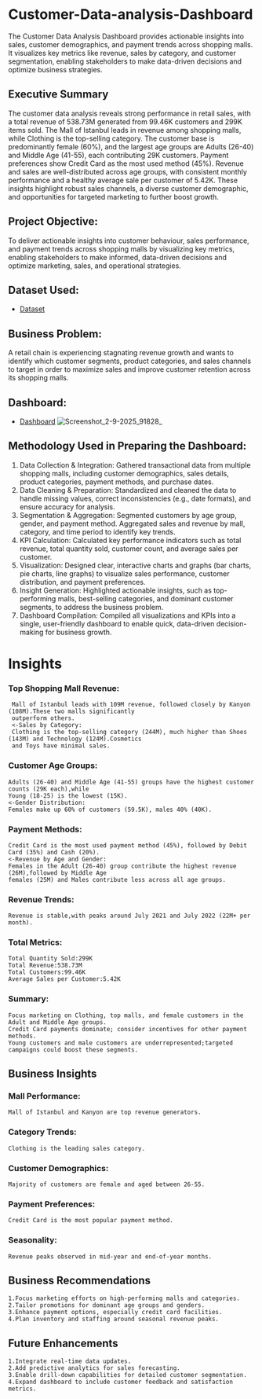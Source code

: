 # Customer-Data-analysis-Dashboard
The Customer Data Analysis Dashboard provides actionable insights into sales, customer demographics, and payment trends across shopping malls. It visualizes key metrics like revenue, sales by category, and customer segmentation, enabling stakeholders to make data-driven decisions and optimize business strategies.
## Executive Summary
The customer data analysis reveals strong performance in retail sales, with a total revenue of 538.73M generated from 99.46K customers and 299K items sold. The Mall of Istanbul leads in revenue among shopping malls, while Clothing is the top-selling category. The customer base is predominantly female (60%), and the largest age groups are Adults (26-40) and Middle Age (41-55), each contributing 29K customers. Payment preferences show Credit Card as the most used method (45%). Revenue and sales are well-distributed across age groups, with consistent monthly performance and a healthy average sale per customer of 5.42K. These insights highlight robust sales channels, a diverse customer demographic, and opportunities for targeted marketing to further boost growth.
## Project Objective:
To deliver actionable insights into customer behaviour, sales performance, and payment trends across shopping malls by visualizing key metrics, enabling stakeholders to make informed, data-driven decisions and optimize marketing, sales, and operational strategies.
## Dataset Used:
- <a href="https://github.com/venunelaturi/Customer-Data-analysis-Dashboard/blob/main/customers.xlsx">Dataset</a>
## Business Problem:
A retail chain is experiencing stagnating revenue growth and wants to identify which customer segments, product categories, and sales channels to target in order to maximize sales and improve customer retention across its shopping malls.

## Dashboard:
- <a href="https://github.com/venunelaturi/Customer-Data-analysis-Dashboard/blob/main/Screenshot_2-9-2025_91828_.jpeg">Dashboard</a>
![Screenshot_2-9-2025_91828_](https://github.com/user-attachments/assets/ce05e63c-76e9-4b95-a17d-6ec27484431b)

## Methodology Used in Preparing the Dashboard:
1.	Data Collection & Integration:
Gathered transactional data from multiple shopping malls, including customer demographics, sales details, product categories, payment methods, and purchase dates.
2.	Data Cleaning & Preparation:
Standardized and cleaned the data to handle missing values, correct inconsistencies (e.g., date formats), and ensure accuracy for analysis.
3.	Segmentation & Aggregation:
Segmented customers by age group, gender, and payment method. Aggregated sales and revenue by mall, category, and time period to identify key trends.
4.	KPI Calculation:
Calculated key performance indicators such as total revenue, total quantity sold, customer count, and average sales per customer.
5.	Visualization:
Designed clear, interactive charts and graphs (bar charts, pie charts, line graphs) to visualize sales performance, customer distribution, and payment preferences.
6.	Insight Generation:
Highlighted actionable insights, such as top-performing malls, best-selling categories, and dominant customer segments, to address the business problem.
7.	Dashboard Compilation:
Compiled all visualizations and KPIs into a single, user-friendly dashboard to enable quick, data-driven decision-making for business growth.


# Insights
### Top Shopping Mall Revenue:
	 Mall of Istanbul leads with 109M revenue, followed closely by Kanyon (108M).These two malls significantly 
     outperform others.
	 <-Sales by Category:
	 Clothing is the top-selling category (244M), much higher than Shoes (143M) and Technology (124M).Cosmetics 
     and Toys have minimal sales.
### Customer Age Groups:
	Adults (26-40) and Middle Age (41-55) groups have the highest customer counts (29K each),while 
    Young (18-25) is the lowest (15K).
    <-Gender Distribution:
	Females make up 60% of customers (59.5K), males 40% (40K).
### Payment Methods:
	Credit Card is the most used payment method (45%), followed by Debit Card (35%) and Cash (20%).
	<-Revenue by Age and Gender:
	Females in the Adult (26-40) group contribute the highest revenue (26M),followed by Middle Age 
    females (25M) and Males contribute less across all age groups.
### Revenue Trends:
	Revenue is stable,with peaks around July 2021 and July 2022 (22M+ per month).
### Total Metrics:
	Total Quantity Sold:299K
	Total Revenue:538.73M
	Total Customers:99.46K
	Average Sales per Customer:5.42K
### Summary:
	Focus marketing on Clothing, top malls, and female customers in the Adult and Middle Age groups.
	Credit Card payments dominate; consider incentives for other payment methods.
	Young customers and male customers are underrepresented;targeted campaigns could boost these segments.


## Business Insights
### Mall Performance:
    Mall of Istanbul and Kanyon are top revenue generators.
### Category Trends:
	Clothing is the leading sales category.
### Customer Demographics:
	Majority of customers are female and aged between 26-55.
### Payment Preferences:
	Credit Card is the most popular payment method.
### Seasonality:
	Revenue peaks observed in mid-year and end-of-year months.

## Business Recommendations
	1.Focus marketing efforts on high-performing malls and categories.
	2.Tailor promotions for dominant age groups and genders.
	3.Enhance payment options, especially credit card facilities.
	4.Plan inventory and staffing around seasonal revenue peaks.

## Future Enhancements
	1.Integrate real-time data updates.
	2.Add predictive analytics for sales forecasting.
	3.Enable drill-down capabilities for detailed customer segmentation.
	4.Expand dashboard to include customer feedback and satisfaction metrics.
